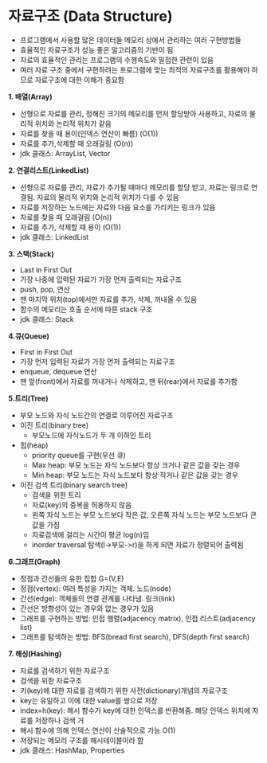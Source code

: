 # 자료구조 (Data Structure)
- 프로그램에서 사용할 많은 데이터들 메모리 상에서 관리하는 여러 구현방법들 
- 효율적인 자료구조가 성능 좋은 알고리즘의 기반이 됨 
- 자료의 효율적인 관리는 프로그램의 수행속도와 밀접한 관련이 있음 
- 여러 자료 구조 중에서 구현하려는 프로그램에 맞는 최적의 자료구조를 활용해야 하므로 자료구조에 대한 이해가 중요함

**1. 배열(Array)**   
- 선형으로 자료를 관리, 정해진 크기의 메모리를 먼저 할당받아 사용하고, 자료의 물리적 위치와 논리적 위치가 같음
- 자료를 찾을 때 용이(인덱스 연산이 빠름) (O(1))
- 자료를 추가,삭제할 때 오래걸림 (O(n))
- jdk 클래스: ArrayList, Vector

**2. 연결리스트(LinkedList)**  
- 선형으로 자료를 관리, 자료가 추가될 때마다 메모리를 할당 받고, 자료는 링크로 연결됨. 자료의 물리적 위치와 논리적 위치가 다를 수 있음
- 자료를 저장하는 노드에는 자료와 다음 요소를 가리키는 링크가 있음
- 자료를 찾을 때 오래걸림 (O(n))
- 자료를 추가, 삭제할 때 용이 (O(1))
- jdk 클래스: LinkedList

**3. 스택(Stack)**  
- Last in First Out 
- 가장 나중에 입력된 자료가 가장 먼저 출력되는 자료구조 
- push, pop, 연산 
- 맨 마지막 위치(top)에서만 자료를 추가, 삭제, 꺼내올 수 있음
- 함수의 메모리는 호출 순서에 따른 stack 구조 
- jdk 클래스: Stack 

**4.큐(Queue)**  
- First in First Out 
- 가장 먼저 입력된 자료가 가장 먼저 출력되는 자료구조
- enqueue, dequeue 연산 
- 맨 앞(front)에서 자료를 꺼내거나 삭제하고, 맨 뒤(rear)에서 자료를 추가함


**5.트리(Tree)**
- 부모 노드와 자식 노드간의 연결로 이루어진 자료구조
- 이진 트리(binary tree)
  - 부모노드에 자식노드가 두 개 이하인 트리
- 힙(heap)
  - priority queue를 구현(우선 큐)
  - Max heap: 부모 노드는 자식 노드보다 항상 크거나 같은 값을 갖는 경우 
  - Min heap: 부모 노드는 자식 노드보다 항상 작거나 같은 값을 갖는 경우 
- 이진 검색 트리(binary search tree)
  - 검색을 위한 트리 
  - 자료(key)의 중복을 허용하지 않음
  - 왼쪽 자식 노드는 부모 노드보다 작은 값, 오른쪽 자식 노드는 부모 노드보다 큰 값을 가짐
  - 자료검색에 걸리는 시간이 평균 log(n)임
  - inorder traversal 탐색(l->부모->r)을 하게 되면 자료가 정렬되어 출력됨 

**6.그래프(Graph)**
- 정점과 간선들의 유한 집합 G=(V,E)
- 정점(vertex): 여러 특성을 가지는 객체. 노드(node)
- 간선(edge): 객체들의 연결 관계를 나타냄. 링크(link)
- 간선은 방향성이 있는 경우와 없는 경우가 있음 
- 그래프를 구현하는 방법: 인접 행렬(adjacency matrix), 인접 리스트(adjacency list)
- 그래프를 탐색하는 방법: BFS(bread first search), DFS(depth first search)

**7. 해싱(Hashing)**
- 자료를 검색하기 위한 자료구조 
- 검색을 위한 자료구조 
- 키(key)에 대한 자료를 검색하기 위한 사전(dictionary)개념의 자료구조 
- key는 유일하고 이에 대한 value를 쌍으로 저장 
- index=h(key): 해시 함수가 key에 대한 인덱스를 반환해줌. 해당 인덱스 위치에 자료를 저장하나 검색 거
- 해시 함수에 의해 인덱스 연산이 산술적으로 가능 O(1)
- 저장되는 메모리 구조를 해시테이블이라 함 
- jdk 클래스: HashMap, Properties